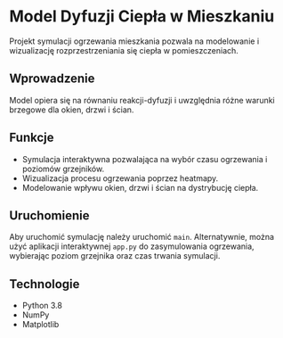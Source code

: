 # Model Dyfuzji Ciepła w Mieszkaniu

Projekt symulacji ogrzewania mieszkania pozwala na modelowanie i wizualizację rozprzestrzeniania się ciepła w pomieszczeniach.

## Wprowadzenie

Model opiera się na równaniu reakcji-dyfuzji i uwzględnia różne warunki brzegowe dla okien, drzwi i ścian.

## Funkcje

- Symulacja interaktywna pozwalająca na wybór czasu ogrzewania i poziomów grzejników.
- Wizualizacja procesu ogrzewania poprzez heatmapy.
- Modelowanie wpływu okien, drzwi i ścian na dystrybucję ciepła.

## Uruchomienie

Aby uruchomić symulację należy uruchomić `main`. Alternatywnie, można użyć aplikacji interaktywnej `app.py` do zasymulowania ogrzewania, wybierając poziom grzejnika oraz czas trwania symulacji.

## Technologie

- Python 3.8
- NumPy
- Matplotlib

